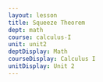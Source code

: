 ```yaml
---
layout: lesson
title: Squeeze Theorem
dept: math
course: calculus-I
unit: unit2
deptDisplay: Math
courseDisplay: Calculus I
unitDisplay: Unit 2
---
```


